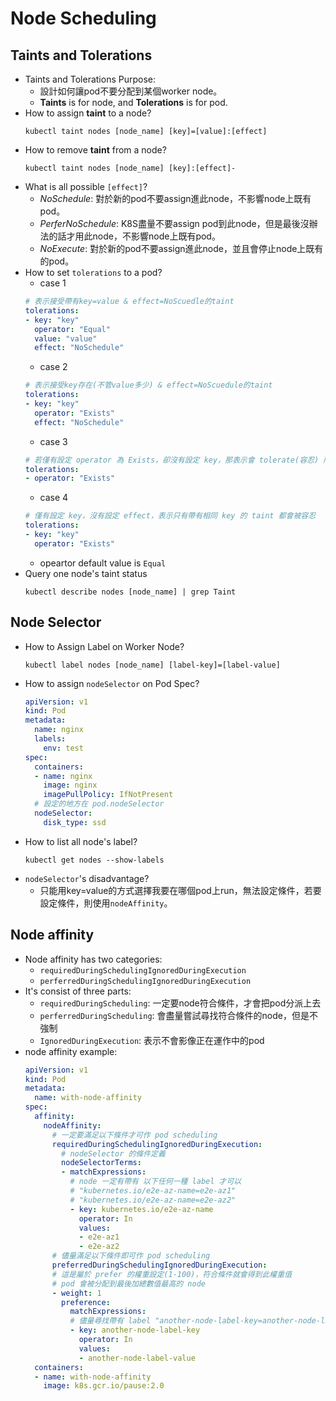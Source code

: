 # Node Scheduling
## Taints and Tolerations
* Taints and Tolerations Purpose:
  * 設計如何讓pod不要分配到某個worker node。
  * **Taints** is for node, and **Tolerations** is for pod.
* How to assign **taint** to a node?
  ```
  kubectl taint nodes [node_name] [key]=[value]:[effect]
  ```
* How to remove **taint** from a node?
	```
	kubectl taint nodes [node_name] [key]:[effect]-
  ```
* What is all possible `[effect]`?
	* *NoSchedule*: 對於新的pod不要assign進此node，不影響node上既有pod。
	* *PerferNoSchedule*: K8S盡量不要assign pod到此node，但是最後沒辦法的話才用此node，不影響node上既有pod。 
	* *NoExecute*: 對於新的pod不要assign進此node，並且會停止node上既有的pod。
* How to set `tolerations` to a pod?
  * case 1
  ``` yaml
  # 表示接受帶有key=value & effect=NoScuedle的taint
  tolerations:
  - key: "key"
    operator: "Equal"
    value: "value"
    effect: "NoSchedule"
	```
  * case 2
  ``` yaml
  # 表示接受key存在(不管value多少) & effect=NoScuedule的taint
  tolerations:
  - key: "key"
    operator: "Exists"
    effect: "NoSchedule"
  ```
  * case 3
  ``` yaml
  # 若僅有設定 operator 為 Exists，卻沒有設定 key，那表示會 tolerate(容忍) 所有的 taint
  tolerations:
  - operator: "Exists"
  ```
  * case 4
  ``` yaml
  # 僅有設定 key，沒有設定 effect，表示只有帶有相同 key 的 taint 都會被容忍
  tolerations:
  - key: "key"
    operator: "Exists"
  ```
  * opeartor default value is `Equal`
* Query one node's taint status
	```
	kubectl describe nodes [node_name] | grep Taint
	```
## Node Selector
* How to Assign Label on Worker Node?
  ```
  kubectl label nodes [node_name] [label-key]=[label-value]
  ```
* How to assign `nodeSelector` on Pod Spec?
  ``` yaml
  apiVersion: v1
  kind: Pod
  metadata:
    name: nginx
    labels:
      env: test
  spec:
    containers:
    - name: nginx
      image: nginx
      imagePullPolicy: IfNotPresent
    # 設定的地方在 pod.nodeSelector
    nodeSelector:
      disk_type: ssd
  ```
* How to list all node's label?
  ```
  kubectl get nodes --show-labels
  ```
* `nodeSelector`'s disadvantage?
  * 只能用key=value的方式選擇我要在哪個pod上run，無法設定條件，若要設定條件，則使用`nodeAffinity`。

## Node affinity
* Node affinity has two categories:
  * `requiredDuringSchedulingIgnoredDuringExecution`
  * `perferredDuringSchedulingIgnoredDuringExecution`
* It's consist of three parts:
  * `requiredDuringScheduling`: 一定要node符合條件，才會把pod分派上去
  * `perferredDuringScheduling`: 會盡量嘗試尋找符合條件的node，但是不強制
  * `IgnoredDuringExecution`: 表示不會影像正在運作中的pod
* node affinity example:
  ``` yaml
  apiVersion: v1
  kind: Pod
  metadata:
    name: with-node-affinity
  spec:
    affinity:
      nodeAffinity:
        # 一定要滿足以下條件才可作 pod scheduling
        requiredDuringSchedulingIgnoredDuringExecution:
          # nodeSelector 的條件定義
          nodeSelectorTerms:
          - matchExpressions:
            # node 一定有帶有 以下任何一種 label 才可以
            # "kubernetes.io/e2e-az-name=e2e-az1"
            # "kubernetes.io/e2e-az-name=e2e-az2"
            - key: kubernetes.io/e2e-az-name
              operator: In
              values:
              - e2e-az1
              - e2e-az2
        # 儘量滿足以下條件即可作 pod scheduling
        preferredDuringSchedulingIgnoredDuringExecution:
        # 這是屬於 prefer 的權重設定(1-100)，符合條件就會得到此權重值
        # pod 會被分配到最後加總數值最高的 node
        - weight: 1
          preference:
            matchExpressions:
            # 儘量尋找帶有 label "another-node-label-key=another-node-label-value" 的 node
            - key: another-node-label-key
              operator: In
              values:
              - another-node-label-value
    containers:
    - name: with-node-affinity
      image: k8s.gcr.io/pause:2.0
  ```
